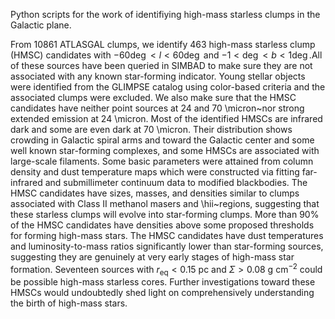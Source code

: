 Python scripts for the work of identifiying high-mass starless clumps in the Galactic plane.

From 10861 ATLASGAL clumps, we identify 463 high-mass starless clump (HMSC) candidates with  $-60\deg<l<60\deg$ and $-1<\deg<b<1\deg$.All of these sources have been queried in SIMBAD to make sure they are not associated with any known 
    star-forming indicator. 
    Young stellar objects were identified from the GLIMPSE catalog 
    using color-based criteria and the associated 
    clumps were excluded. We also make sure 
    that the HMSC candidates have neither point sources at 24 
    and 70 \micron~nor strong 
    extended emission at 24 \micron. 
    Most of the identified HMSCs are infrared
    dark and some are even dark at 70 \micron. Their 
    distribution shows crowding in Galactic spiral arms and toward
    the Galactic center and some well known star-forming complexes,
    and some HMSCs are associated with large-scale filaments.
    Some basic parameters were attained from
    column density and dust temperature maps which were constructed 
    via fitting far-infrared and submillimeter continuum data to
    modified blackbodies. The HMSC candidates have 
    sizes, masses, and densities similar to clumps associated with 
    Class II methanol masers and \hii~regions, suggesting that 
    these starless clumps will evolve into star-forming clumps. More than
    90\% of the HMSC candidates have densities above some
    proposed thresholds for forming high-mass stars. The HMSC candidates 
    have dust temperatures and 
    luminosity-to-mass ratios significantly lower
    than star-forming sources, suggesting 
    they are genuinely at very early stages 
    of high-mass star formation. Seventeen sources with $r_\mathrm{eq}<0.15$ pc
    and $\Sigma>0.08$ g cm$^{-2}$ could be possible
    high-mass starless cores. Further investigations toward
    these HMSCs would undoubtedly shed light on 
    comprehensively understanding 
    the birth of high-mass stars.
